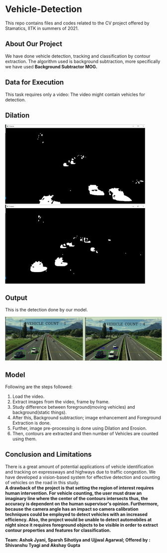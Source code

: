 # Vehicle-Detection

This repo contains files and codes related to the CV project offered by Stamatics, IITK in summers of 2021.

## About Our Project 
We have done vehicle detection, tracking and classification by contour extraction. The algorithm used is background subtraction, more specifically we have used **Background Subtractor MOG.**

## Data for Execution
This task requires only a video: The video might contain vehicles for detection. 

## Dilation
<img src="images/plot11.jpg" width="450"> <img src="images/plot12.jpg" width="450">

## Output 
This is the detection done by our model.

![Output Image](images/output.png)

## Model
Following are the steps followed:
1) Load the video.
2) Extract images from the video, frame by frame.
3) Study difference between foreground(moving vehicles) and background(static things).
4) After this, Background subtraction; image enhancement and Foreground Extraction is done.
5) Further, image pre-processing is done using Dilation and Erosion.
6) Then, contours are extracted and then number of Vehicles are counted using them.

## Conclusion and Limitations 
There is a great amount of potential applications of vehicle identification and tracking on expressways and highways due to traffic congestion. We have developed a vision-based system for effective detection and counting of vehicles on the road in this study. </br>
**A drawback of the project is that setting the region of interest requires human intervention. For vehicle counting, the user must draw an imaginary line where the center of the contours intersects thus, the accuracy is dependent on the human supervisor's opinion.
Furthermore, because the camera angle has an impact so camera calibration techniques could be employed to detect vehicles with an increased efficiency. Also, the project would be unable to detect automobiles at night since it requires foreground objects to be visible in order to extract contour properties and features for classification.**


**Team: Ashok Jyani, Sparsh Sihotiya and Ujjwal Agarwal; Offered by : Shivanshu Tyagi and Akshay Gupta**

